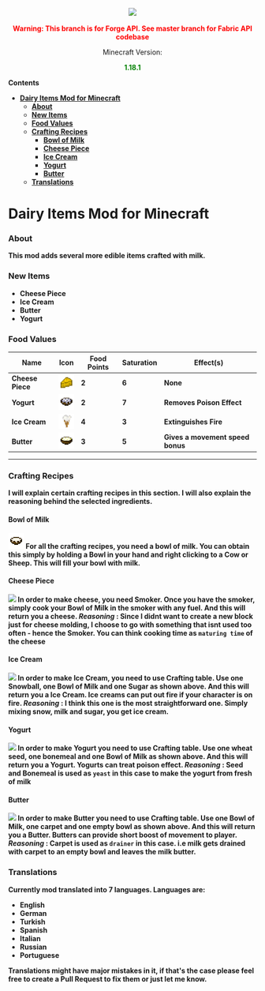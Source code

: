 <p align="center">
  <img src="https://i.imgur.com/fGswrK5.png" />
</p>

<p align="center" style="color:red; font-weight:bold">Warning: This branch is for <b>Forge</b> API. See master branch for Fabric API codebase</p>
<div style="display: block" align="center">Minecraft Version: <p style="color: green"> <b>1.18.1<b/></p></div>

**Contents**

- [Dairy Items Mod for Minecraft](#dairy-items-mod-for-minecraft)
    + [About](#about)
    + [New Items](#new-items)
    + [Food Values](#food-values)
    + [Crafting Recipes](#crafting-recipes)
      - [Bowl of Milk](#bowl-of-milk)
      - [Cheese Piece](#cheese-piece)
      - [Ice Cream](#ice-cream)
      - [Yogurt](#yogurt)
      - [Butter](#butter)
    + [Translations](#translations)

# Dairy Items Mod for Minecraft

### About

This mod adds several more edible items crafted with milk. 

### New Items

- Cheese Piece 
- Ice Cream
- Butter
- Yogurt


### Food Values

                    
| Name  | Icon | Food Points | Saturation | Effect(s) |
| ------------- | ------------- | ------------- | ------------- | ------------- |
 Cheese Piece  | ![cheese](src/main/resources/assets/dairymod/textures/item/cheese_item.png?raw=true "Cheese") |  2 | 6 | None |
| Yogurt  | ![Yogurt](src/main/resources/assets/dairymod/textures/item/yogurt_item.png?raw=true "Yogurt") |  2 | 7 | Removes Poison Effect |
| Ice Cream  | ![Ice Cream](src/main/resources/assets/dairymod/textures/item/icecream_item.png?raw=true "Ice Cream") |  4 | 3 | Extinguishes Fire |
| Butter  | ![Butter](src/main/resources/assets/dairymod/textures/item/butter_item.png?raw=true "Butter") |  3 | 5 | Gives a movement speed bonus |
                
----

### Crafting Recipes
I will explain certain crafting recipes in this section. I will also explain the reasoning behind the selected ingredients. 


#### Bowl of Milk 
![Bowl of Milk](src/main/resources/assets/dairymod/textures/item/milk_bowl_item.png?raw=true "Bowl of Milk")
For all the crafting recipes, you need a bowl of milk. You can obtain this simply by holding a Bowl in your hand and right clicking to a Cow or Sheep. This will fill your bowl with milk.

#### Cheese Piece
![](https://i.imgur.com/s8SxNpl.png)
In order to make cheese, you need Smoker. Once you have the smoker, simply cook your Bowl of Milk in the smoker with any fuel. And this will return you a cheese.
_**Reasoning**_ : Since I didnt want to create a new block just for cheese molding, I choose to go with something that isnt used too often - hence the Smoker. You can think cooking time as `maturing time` of the cheese

#### Ice Cream
![](https://i.imgur.com/CLT5d1O.png)
In order to make Ice Cream, you need to use Crafting table. 
Use one Snowball, one Bowl of Milk and one Sugar as shown above.
And this will return you a Ice Cream. Ice creams can put out fire if your character is on fire.
_**Reasoning**_ : I think this one is the most straightforward one. Simply mixing snow, milk and sugar, you get ice cream. 

#### Yogurt
![](https://i.imgur.com/YJedQ4q.png)
In order to make Yogurt you need to use Crafting table. 
Use one wheat seed, one bonemeal and one Bowl of Milk as shown above.
And this will return you a Yogurt. Yogurts can treat poison effect.
_**Reasoning**_ : Seed and Bonemeal is used as `yeast` in this case to make the yogurt from fresh of milk 

#### Butter
![](https://i.imgur.com/w7vIioN.png)
In order to make Butter you need to use Crafting table. 
Use one Bowl of Milk, one carpet and one empty bowl as shown above.
And this will return you a Butter. Butters can provide short boost of movement to player.
_**Reasoning**_ : Carpet is used as `drainer` in this case. i.e milk gets drained with carpet to an empty bowl and leaves the milk butter. 

### Translations
Currently mod translated into 7 languages. Languages are: 
- English
- German
- Turkish
- Spanish
- Italian
- Russian
- Portuguese 

Translations might have major mistakes in it, if that's the case please feel free to create a Pull Request to fix them or just let me know.
